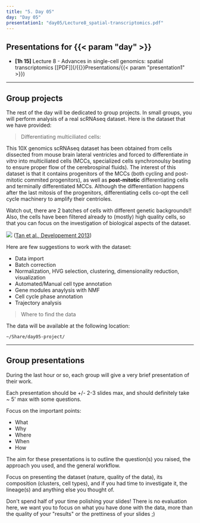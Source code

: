```yaml
---
title: "5. Day 05"
day: "Day 05"
presentation1: "day05/Lecture8_spatial-transcriptomics.pdf"
---
```


## Presentations for {{< param "day" >}}

- **\[1h 15\]** Lecture 8 - Advances in single-cell genomics: spatial transcriptomics
[[PDF]](/{{<myPackageUrl>}}Presentations/{{< param "presentation1" >}})

<!-- ## Journal club (1h)

We will discuss in groups either a paper on cell cycle analysis, or this informative blog post on testing for differential expression.

> Schwabe et al.: 
*The transcriptome dynamics of single cells during the cell cycle*, **Molecular Systems Biology 2020** (DOI: [10.15252/msb.20209946](https://doi.org/10.15252/msb.20209946))

> [Handling confounded samples for differential expression in scRNA-seq experiments](https://www.nxn.se/valent/2019/2/15/handling-confounded-samples-for-differential-expression-in-scrna-seq-experiments)

Read one, or both texts, for Friday, and identify 1-2 points that you would wish to discuss with the group.
 -->
---

## Group projects 

The rest of the day will be dedicated to group projects. In small groups, you will perform analysis of a real scRNAseq dataset. Here is the dataset that we have provided:

> Differentiating multiciliated cells: 

This 10X genomics scRNAseq dataset has been obtained from cells dissected from mouse brain lateral ventricles and forced to differentiate *in vitro* into multiciliated cells (MCCs, specialized cells synchronoulsy beating to ensure proper flow of the cerebrospinal fluids). The interest of this dataset is that it contains progenitors of the MCCs (both cycling and post-mitotic commited progenitors), as well as **post-mitotic** differentiating cells and terminally differentiated MCCs. Although the differentiation happens after the last mitosis of the progenitors, differentiating cells co-opt the cell cycle machinery to amplify their centrioles. 

Watch out, there are 2 batches of cells with different genetic backgrounds!! 
Also, the cells have been filtered already to (mostly) high quality cells, 
so that you can focus on the investigation of biological aspects of the dataset.

![](/{{<myPackageUrl>}}img/mcc.png)
([Tan et al., Developement 2013](https://doi.org/10.1242/dev.094102))

Here are few suggestions to work with the dataset:

- Data import
- Batch correction
- Normalization, HVG selection, clustering, dimensionality reduction, visualization
- Automated/Manual cell type annotation 
- Gene modules anaylysis with NMF
- Cell cycle phase annotation 
- Trajectory analysis

> Where to find the data 

The data will be available at the following location: 

```shell
~/Share/day05-project/
```

---

## Group presentations

During the last hour or so, each group will give a very brief presentation of their work. 

Each presentation should be +/- 2-3 slides max, and should definitely take ~ 5' max with some questions. 

Focus on the important points: 

- What
- Why
- Where
- When
- How

The aim for these presentations is to outline the question(s) you raised, the approach you used, 
and the general workflow. 

Focus on presenting the dataset (nature, quality of the data), its composition (clusters, cell types), 
and if you had time to investigate it, the lineage(s) and anything else you thought of. 

Don't spend half of your time polishing your slides! There is no evaluation here, we want you to focus on 
what you have done with the data, more than the quality of your "results" or the prettiness of your slides ;) 

